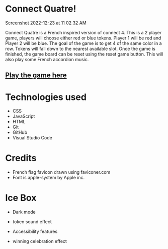 # Connect Quatre!

[Screenshot 2022-12-23 at 11 02 32 AM](https://user-images.githubusercontent.com/119258338/209386435-659086f1-a4b0-4dba-993c-ce74e5fd003f.png)

Connect Quatre is a French inspired version of connect 4. This is a 2 player game, players will choose either red or blue tokens. Player 1 will be red and Player 2 will be blue. The goal of the game is to get 4 of the same color in a row. Tokens will fall down to the nearest available slot. Once the game is finished, the game board can be reset using the reset game button. This will also play some French accordion music. 

## [Play the game here](https://austinfriesorger-connect4.netlify.app/)

# Technologies used 

* CSS
* JavaScript
* HTML
* Git
* GitHub
* Visual Studio Code  

# Credits 

* French flag favicon drawn using faviconer.com
* Font is apple-system by Apple inc.

# Ice Box

* Dark mode

* token sound effect

* Accessibility features

* winning celebration effect
